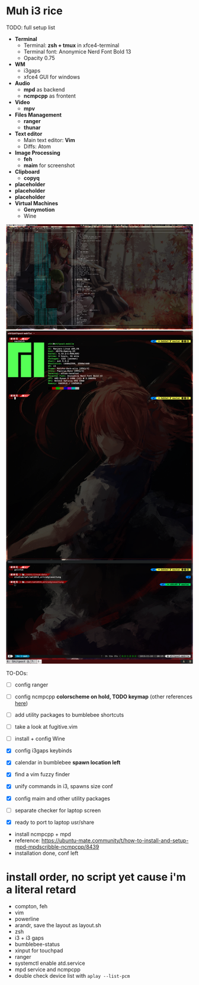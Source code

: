 # Muh i3 rice

TODO: full setup list
 - **Terminal**
 	* Terminal: **zsh + tmux** in xfce4-terminal
	* Terminal font: Anonymice Nerd Font Bold 13
	* Opacity 0.75
 - **WM**
	* i3gaps
	* xfce4 GUI for windows
 - **Audio**
 	* **mpd** as backend
	* **ncmpcpp** as frontent
 - **Video**
 	* **mpv**
 - **Files Management**
 	* **ranger**
	* **thunar**
 - **Text editor**
 	* Main text editor: **Vim**
	* Diffs: Atom
 - **Image Processing**
 	* **feh**
	* **maim** for screenshot
 - **Clipboard**
 	* **copyq**
 - **placeholder**
 - **placeholder**
 - **placeholder**
 - **Virtual Machines**
 	* **Genymotion**
	* Wine

![muh chinese waifoo](https://github.com/mnpqraven/dotfiles/blob/master/preview2.png?raw=true)
![muh chinese waifoo](https://github.com/mnpqraven/dotfiles/blob/master/preview.png?raw=true)

TO-DOs:
- [ ] config ranger
- [ ] config ncmpcpp **colorscheme on hold, TODO keymap** (other references [here](https://ubuntu-mate.community/t/how-to-install-and-setup-mpd-mpdscribble-ncmpcpp/8439))
- [ ] add utility packages to bumblebee shortcuts
- [ ] take a look at fugitive.vim
- [ ] install + config Wine
- [x] config i3gaps keybinds
- [x] calendar in bumblebee **spawn location left**
- [x] find a vim fuzzy finder
- [x] unify commands in i3, spawns size conf
- [x] config maim and other utility packages

- [ ] separate checker for laptop screen
- [x] ready to port to laptop
 usr/share

- install ncmpcpp + mpd
- reference: https://ubuntu-mate.community/t/how-to-install-and-setup-mpd-mpdscribble-ncmpcpp/8439
- installation done, conf left

# install order, no script yet cause i'm a literal retard
- compton, feh
- vim
- powerline
- arandr, save the layout as layout.sh
- zsh
- i3 + i3 gaps
- bumblebee-status
- xinput for touchpad
- ranger
- systemctl enable atd.service
- mpd service and ncmpcpp
- double check device list with `aplay --list-pcm`
